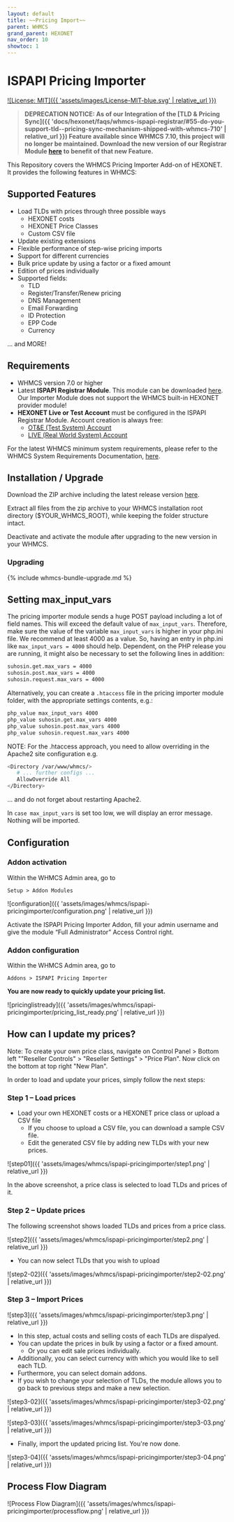 ```yaml
---
layout: default
title: ~~Pricing Import~~
parent: WHMCS
grand_parent: HEXONET
nav_order: 10
showtoc: 1
---
```


# ISPAPI Pricing Importer

[![License: MIT]({{ 'assets/images/License-MIT-blue.svg' | relative_url }})](//opensource.org/licenses/MIT)

> **DEPRECATION NOTICE: As of our Integration of the [TLD & Pricing Sync]({{ 'docs/hexonet/faqs/whmcs-ispapi-registrar/#55-do-you-support-tld--pricing-sync-mechanism-shipped-with-whmcs-710' | relative_url }}) Feature available since WHMCS 7.10, this project will no longer be maintained. Download the new version of our Registrar Module [here](//github.com/centralnicgroup-opensource/rtldev-middleware-whmcs/raw/main/whmcs-cnic-bundle.zip) to benefit of that new Feature.**

This Repository covers the WHMCS Pricing Importer Add-on of HEXONET. It provides the following features in WHMCS:

## Supported Features

* Load TLDs with prices through three possible ways
  * HEXONET costs
  * HEXONET Price Classes
  * Custom CSV file
* Update existing extensions
* Flexible performance of step-wise pricing imports
* Support for different currencies
* Bulk price update by using a factor or a fixed amount
* Edition of prices individually
* Supported fields:
  * TLD
  * Register/Transfer/Renew pricing
  * DNS Management
  * Email Forwarding
  * ID Protection
  * EPP Code
  * Currency

... and MORE!

## Requirements

* WHMCS version 7.0 or higher
* Latest **ISPAPI Registrar Module**. This module can be downloaded [here](//github.com/centralnicgroup-opensource/rtldev-middleware-whmcs/raw/main/whmcs-cnic-bundle.zip). Our Importer Module does not support the WHMCS built-in HEXONET provider module!
* **HEXONET Live or Test Account** must be configured in the ISPAPI Registrar Module. Account creation is always free:
  * [OT&E (Test System) Account](//www.hexonet.net/signup-ote)
  * [LIVE (Real World System) Account](//www.hexonet.net/cart?signup=true)

For the latest WHMCS minimum system requirements, please refer to the WHMCS System Requirements Documentation, [here](//docs.whmcs.com/System_Requirements).

## Installation / Upgrade

Download the ZIP archive including the latest release version [here](//github.com/centralnicgroup-opensource/rtldev-middleware-whmcs/raw/main/whmcs-cnic-bundle.zip).

Extract all files from the zip archive to your WHMCS installation root directory ($YOUR_WHMCS_ROOT), while keeping the folder structure intact.

Deactivate and activate the module after upgrading to the new version in your WHMCS.

### Upgrading

{% include whmcs-bundle-upgrade.md %}

## Setting max_input_vars

The pricing importer module sends a huge POST payload including a lot of field names. This will exceed the default value of `max_input_vars`. Therefore, make sure the value of the variable `max_input_vars` is higher in your php.ini file. We recommend at least 4000 as a value. So, having an entry in php.ini like `max_input_vars = 4000` should help. Dependent, on the PHP release you are running, it might also be necessary to set the following lines in addition:

```bash
suhosin.get.max_vars = 4000
suhosin.post.max_vars = 4000
suhosin.request.max_vars = 4000
```

Alternatively, you can create a `.htaccess` file in the pricing importer module folder, with the appropriate settings contents, e.g.:

```bash
php_value max_input_vars 4000
php_value suhosin.get.max_vars 4000
php_value suhosin.post.max_vars 4000
php_value suhosin.request.max_vars 4000
```

NOTE: For the .htaccess approach, you need to allow overriding in the Apache2 site configuration e.g.

```bash
<Directory /var/www/whmcs/>
   # ... further configs ...
   AllowOverride All
</Directory>
```

... and do not forget about restarting Apache2.

In `case max_input_vars` is set too low, we will display an error message. Nothing will be imported.

## Configuration

### Addon activation

Within the WHMCS Admin area, go to

`Setup > Addon Modules`

![configuration]({{ 'assets/images/whmcs/ispapi-pricingimporter/configuration.png' | relative_url }})

Activate the ISPAPI Pricing Importer Addon, fill your admin username and give the module “Full Administrator” Access Control right.

### Addon configuration

Within the WHMCS Admin area, go to

`Addons > ISPAPI Pricing Importer`

**You are now ready to quickly update your pricing list.**

![pricinglistready]({{ 'assets/images/whmcs/ispapi-pricingimporter/pricing_list_ready.png' | relative_url }})

## How can I update my prices?

Note: To create your own price class, navigate on Control Panel > Bottom left ""Reseller Controls" > "Reseller Settings" > "Price Plan". Now click on the bottom at top right "New Plan".

In order to load and update your prices, simply follow the next steps:

### Step 1 – Load prices

* Load your own HEXONET costs or a HEXONET price class or upload a CSV file
  * If you choose to upload a CSV file, you can download a sample CSV file.
  * Edit the generated CSV file by adding new TLDs with your new prices.

![step01]({{ 'assets/images/whmcs/ispapi-pricingimporter/step1.png' | relative_url }})

In the above screenshot, a price class is selected to load TLDs and prices of it.

### Step 2 – Update prices

The following screenshot shows loaded TLDs and prices from a price class.

![step2]({{ 'assets/images/whmcs/ispapi-pricingimporter/step2.png' | relative_url }})

* You can now select TLDs that you wish to upload

![step2-02]({{ 'assets/images/whmcs/ispapi-pricingimporter/step2-02.png' | relative_url }})

### Step 3 – Import Prices

![step3]({{ 'assets/images/whmcs/ispapi-pricingimporter/step3.png' | relative_url }})

* In this step, actual costs and selling costs of each TLDs are dispalyed.
* You can update the prices in bulk by using a factor or a fixed amount.
  * Or you can edit sale prices individually.
* Additionally, you can select currency with which you would like to sell each TLD.
* Furthermore, you can select domain addons.
* If you wish to change your selection of TLDs, the module allows you to go back to previous steps and make a new selection.

![step3-02]({{ 'assets/images/whmcs/ispapi-pricingimporter/step3-02.png' | relative_url }})

![step3-03]({{ 'assets/images/whmcs/ispapi-pricingimporter/step3-03.png' | relative_url }})

* Finally, import the updated pricing list. You're now done.

![step3-04]({{ 'assets/images/whmcs/ispapi-pricingimporter/step3-04.png' | relative_url }})

## Process Flow Diagram

![Process Flow Diagram]({{ 'assets/images/whmcs/ispapi-pricingimporter/processflow.png' | relative_url }})
